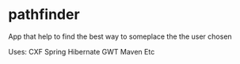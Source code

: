 pathfinder
==========

App that  help to find the best way to someplace the the user chosen 

Uses:
CXF
Spring
Hibernate
GWT
Maven
Etc
